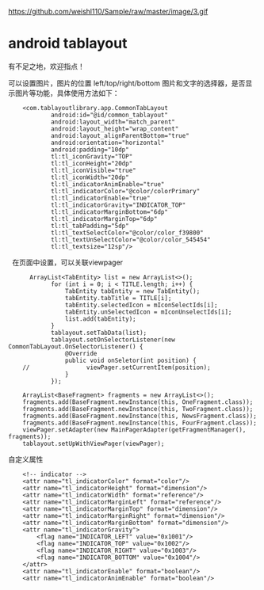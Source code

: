 
https://github.com/weishl110/Sample/raw/master/image/3.gif

# android tablayout 
有不足之地，欢迎指点！

可以设置图片，图片的位置 left/top/right/bottom
图片和文字的选择器，是否显示图片等功能，具体使用方法如下：

        <com.tablayoutlibrary.app.CommonTabLayout
                android:id="@id/common_tablayout"
                android:layout_width="match_parent"
                android:layout_height="wrap_content"
                android:layout_alignParentBottom="true"
                android:orientation="horizontal"
                android:padding="10dp"
                tl:tl_iconGravity="TOP"
                tl:tl_iconHeight="20dp"
                tl:tl_iconVisible="true"
                tl:tl_iconWidth="20dp"
                tl:tl_indicatorAnimEnable="true"
                tl:tl_indicatorColor="@color/colorPrimary"
                tl:tl_indicatorEnable="true"
                tl:tl_indicatorGravity="INDICATOR_TOP"
                tl:tl_indicatorMarginBottom="6dp"
                tl:tl_indicatorMarginTop="6dp"
                tl:tl_tabPadding="5dp"
                tl:tl_textSelectColor="@color/color_f39800"
                tl:tl_textUnSelectColor="@color/color_545454"
                tl:tl_textsize="12sp"/>
        
        
   在页面中设置，可以关联viewpager
        
          ArrayList<TabEntity> list = new ArrayList<>();
                for (int i = 0; i < TITLE.length; i++) {
                    TabEntity tabEntity = new TabEntity();
                    tabEntity.tabTitle = TITLE[i];
                    tabEntity.selectedIcon = mIconSelectIds[i];
                    tabEntity.unSelectedIcon = mIconUnselectIds[i];
                    list.add(tabEntity);
                }
                tablayout.setTabData(list);
                tablayout.setOnSelectorListener(new CommonTabLayout.OnSelectorListener() {
                    @Override
                    public void onSeletor(int position) {
        //                viewPager.setCurrentItem(position);
                    }
                });

        ArrayList<BaseFragment> fragments = new ArrayList<>();
        fragments.add(BaseFragment.newInstance(this, OneFragment.class));
        fragments.add(BaseFragment.newInstance(this, TwoFragment.class));
        fragments.add(BaseFragment.newInstance(this, NewsFragment.class));
        fragments.add(BaseFragment.newInstance(this, FourFragment.class));
        viewPager.setAdapter(new MainPagerAdapter(getFragmentManager(), fragments));
        tablayout.setUpWithViewPager(viewPager);
        
 自定义属性
      <attr name="tl_textsize" format="dimension"/>
        <attr name="tl_textSelectColor" format="reference"/>
        <attr name="tl_textUnSelectColor" format="reference"/>
        <attr name="tl_iconVisible" format="boolean"/>
        <attr name="tl_iconHeight" format="dimension"/>
        <attr name="tl_iconWidth" format="dimension"/>
        <attr name="tl_iconMargin" format="dimension"/>
        <attr name="tl_iconGravity">
            <enum name="LEFT" value="17"/>
            <enum name="TOP" value="18"/>
            <enum name="RIGHT" value="19"/>
            <enum name="BOTTOM" value="20"/>
        </attr>
        <attr name="tl_tabPadding" format="dimension"/>
        <attr name="tl_padding" format="dimension"/>

        <!-- indicator -->
        <attr name="tl_indicatorColor" format="color"/>
        <attr name="tl_indicatorHeight" format="dimension"/>
        <attr name="tl_indicatorWidth" format="reference"/>
        <attr name="tl_indicatorMarginLeft" format="reference"/>
        <attr name="tl_indicatorMarginTop" format="dimension"/>
        <attr name="tl_indicatorMarginRight" format="dimension"/>
        <attr name="tl_indicatorMarginBottom" format="dimension"/>
        <attr name="tl_indicatorGravity">
            <flag name="INDICATOR_LEFT" value="0x1001"/>
            <flag name="INDICATOR_TOP" value="0x1002"/>
            <flag name="INDICATOR_RIGHT" value="0x1003"/>
            <flag name="INDICATOR_BOTTOM" value="0x1004"/>
        </attr>
        <attr name="tl_indicatorEnable" format="boolean"/>
        <attr name="tl_indicatorAnimEnable" format="boolean"/>
        
